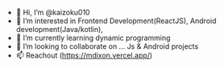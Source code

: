 - 👋 Hi, I’m @kaizoku010
- 👀 I’m interested in Frontend Development(ReactJS), Android development(Java/kotlin), 
- 🌱 I’m currently learning dynamic programming
- 💞️ I’m looking to collaborate on ... Js & Android projects
- 📫 Reachout (https://mdixon.vercel.app/)

<!---
kaizoku010/kaizoku010 is a ✨ special ✨ repository because its `README.md` (this file) appears on your GitHub profile.
You can click the Preview link to take a look at your changes.
--->
